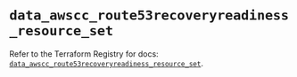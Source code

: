 # `data_awscc_route53recoveryreadiness_resource_set`

Refer to the Terraform Registry for docs: [`data_awscc_route53recoveryreadiness_resource_set`](https://registry.terraform.io/providers/hashicorp/awscc/0.70.0/docs/data-sources/route53recoveryreadiness_resource_set).

